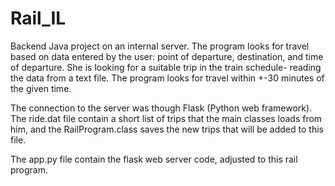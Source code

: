 # Rail_IL
Backend Java project on an internal server.
The program looks for travel based on data entered by the user: point of departure, destination, and time of departure. She is looking for a suitable trip in the train schedule- reading the data from a text file. The program looks for travel within +-30 minutes of the given time.


The connection to the server was though Flask (Python web framework).
The ride.dat file contain a short list of trips that the main classes loads from him, and the RailProgram.class saves the new trips that will be added to this file. 

The app.py file contain the flask web server code, adjusted to this rail program.
